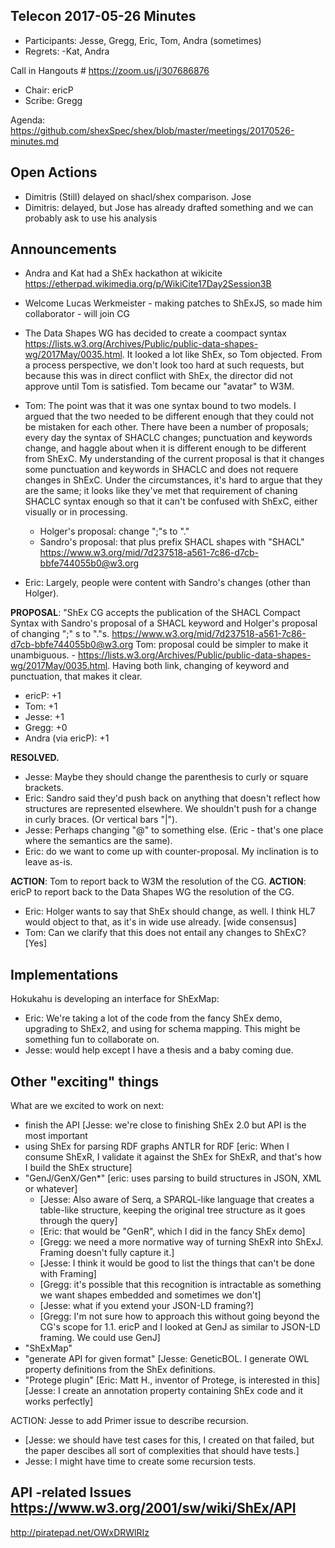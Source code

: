 ## Telecon 2017-05-26 Minutes

 * Participants: Jesse, Gregg, Eric, Tom, Andra (sometimes)
 * Regrets: -Kat, Andra

Call in Hangouts # https://zoom.us/j/307686876
 * Chair: ericP
 * Scribe: Gregg

Agenda: https://github.com/shexSpec/shex/blob/master/meetings/20170526-minutes.md

## Open Actions

 * Dimitris (Still) delayed on shacl/shex comparison. Jose
 * Dimitris: delayed, but Jose has already drafted something and we can probably ask to use his analysis

## Announcements

 * Andra and Kat had a ShEx hackathon at wikicite https://etherpad.wikimedia.org/p/WikiCite17Day2Session3B
 * Welcome Lucas Werkmeister - making patches to ShExJS, so made him collaborator - will join CG
 * The Data Shapes WG has decided to create a coompact syntax <https://lists.w3.org/Archives/Public/public-data-shapes-wg/2017May/0035.html>. It looked a lot like ShEx, so Tom objected. From a process perspective, we don't look too hard at such requests, but because this was in direct conflict with ShEx, the director did not approve until Tom is satisfied. Tom became our "avatar" to W3M.
 * Tom: The point was that it was one syntax bound to two models. I argued that the two needed to be different enough that they could not be mistaken for each other. There have been a number of proposals; every day the syntax of SHACLC changes; punctuation and keywords change, and haggle about when it is different enough to be different from ShExC. My understanding of the current proposal is that it changes some punctuation and keywords in SHACLC and does not requere changes in ShExC. Under the circumstances, it's hard to argue that they are the same; it looks like they've met that requirement of chaning SHACLC syntax enough so that it can't be confused with ShExC, either visually or in processing.

    * Holger's proposal: change ";"s to "."
    * Sandro's proposal: that plus prefix SHACL shapes with "SHACL" <https://www.w3.org/mid/7d237518-a561-7c86-d7cb-bbfe744055b0@w3.org>
 * Eric: Largely, people were content with Sandro's changes (other than Holger).

**PROPOSAL**: "ShEx CG accepts the publication of the SHACL Compact Syntax with Sandro's proposal of a SHACL keyword and Holger's proposal of  changing ";" s to "."s. <https://www.w3.org/mid/7d237518-a561-7c86-d7cb-bbfe744055b0@w3.org>
Tom: proposal could be simpler to make it unambiguous. - https://lists.w3.org/Archives/Public/public-data-shapes-wg/2017May/0035.html. Having both link, changing of keyword and punctuation, that makes it clear.
 * ericP: +1
 * Tom: +1
 * Jesse: +1
 * Gregg: +0
 * Andra (via ericP): +1

**RESOLVED.**

 * Jesse: Maybe they should change the parenthesis to curly or square brackets.
 * Eric: Sandro said they'd push back on anything that doesn't reflect how structures are represented elsewhere. We shouldn't push for a change in curly braces. (Or vertical bars "|").
 * Jesse: Perhaps changing "@" to something else. (Eric - that's one place where the semantics are the same).
 * Eric: do we want to come up with counter-proposal. My inclination is to leave as-is.

**ACTION**: Tom to report back to W3M the resolution of the CG.
**ACTION**: ericP to report back to the Data Shapes WG the resolution of the CG.

 * Eric: Holger wants to say that ShEx should change, as well. I think HL7 would object to that, as it's in wide use already. [wide consensus]
 * Tom: Can we clarify that this does not entail any changes to ShExC? [Yes]

## Implementations
Hokukahu is developing an interface for ShExMap:
 * Eric: We're taking a lot of the code from the fancy ShEx demo, upgrading to ShEx2, and using for schema mapping. This might be something fun to collaborate on.
 * Jesse: would help except I have a thesis and a baby coming due.

## Other "exciting" things
What are we excited to work on next:

* finish the API [Jesse: we're close to finishing ShEx 2.0 but API is the most important
* using ShEx for parsing RDF graphs ANTLR for RDF  [eric: When I consume ShExR, I validate it against the ShEx for ShExR, and that's how I build the ShEx structure]
* "GenJ/GenX/Gen*" [eric: uses parsing to build structures in JSON, XML or whatever]
  * [Jesse: Also aware of Serq, a SPARQL-like language that creates a table-like structure, keeping the original tree structure as it goes through the query]
  * [Eric: that would be "GenR", which I did in the fancy ShEx demo]
  * [Gregg: we need a more normative way of turning ShExR into ShExJ. Framing doesn't fully capture it.]
  * [Jesse: I think it would be good to list the things that can't be done with Framing]
  * [Gregg: it's possible that this recognition is intractable as something we want shapes embedded and sometimes we don't]
  * [Jesse: what if you extend your JSON-LD framing?]
  * [Gregg: I'm not sure how to approach this without going beyond the CG's scope for 1.1. ericP and I looked at GenJ as similar to JSON-LD framing. We could use GenJ]
* "ShExMap"
* "generate API for given format" [Jesse: GeneticBOL. I generate OWL property definitions from the ShEx definitions.
* "Protege plugin" [Eric: Matt H., inventor of Protege, is interested in this] [Jesse: I create an annotation property containing ShEx code and it works perfectly]

ACTION: Jesse to add Primer issue to describe recursion.
* [Jesse: we should have test cases for this, I created on that failed, but the paper descibes all sort of complexities that should have tests.]
* Jesse: I might have time to create some recursion tests.

## API -related Issues <https://www.w3.org/2001/sw/wiki/ShEx/API>

http://piratepad.net/OWxDRWlRIz
